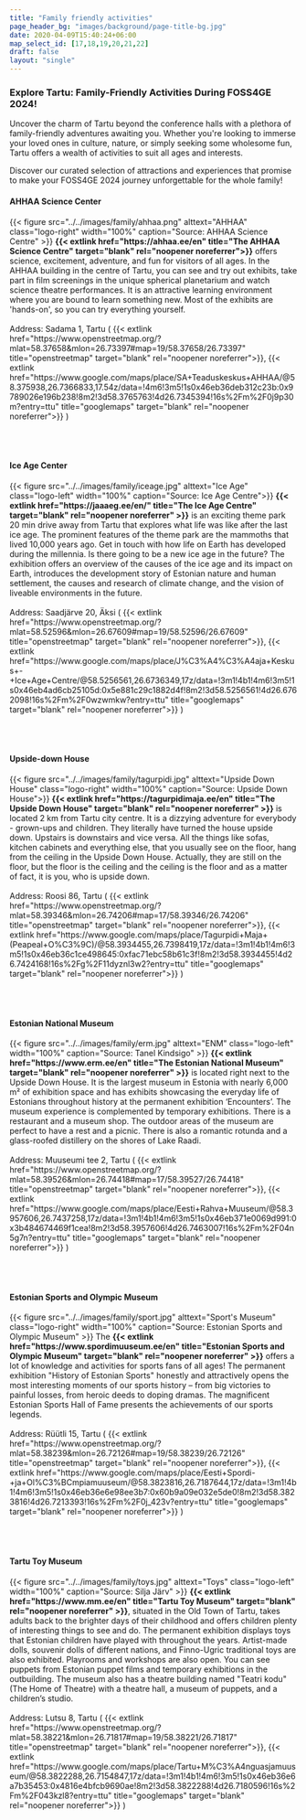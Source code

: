 ```yaml
---
title: "Family friendly activities"
page_header_bg: "images/background/page-title-bg.jpg"
date: 2020-04-09T15:40:24+06:00
map_select_id: [17,18,19,20,21,22]
draft: false
layout: "single"
---
```


<style>
.double-container{
  width:100%;
  overflow:hidden;
  padding-bottom:50px;

}
.logo-left{
  float:left;
  margin:5px;
  width: 300px;
}
.logo-right{
  float:right;
  margin:5px;
  width:300px;
}

</style>

### Explore Tartu: Family-Friendly Activities During FOSS4GE 2024!


Uncover the charm of Tartu beyond the conference halls with a plethora of
family-friendly adventures awaiting you. Whether you're looking to immerse
your loved ones in culture, nature, or simply seeking some wholesome fun,
Tartu offers a wealth of activities to suit all ages and interests.

Discover our curated selection of attractions and experiences that promise to
make your FOSS4GE 2024 journey unforgettable for the whole family!

#### AHHAA Science Center
<div class="double-container">
{{< figure
    src="../../images/family/ahhaa.png"
    alttext="AHHAA"
    class="logo-right"
    width="100%"
    caption="Source: AHHAA Science Centre" >}}
<b>{{< extlink href="https://ahhaa.ee/en" title="The AHHAA Science Centre" target="blank" rel="noopener noreferrer">}}</b>
offers science, excitement, adventure, and fun for visitors of all ages. In the
AHHAA building in the centre of Tartu, you can see and try out exhibits, take
part in film screenings in the unique spherical planetarium and watch science
theatre performances. It is an attractive learning environment where you are
bound to learn something new. Most of the exhibits are 'hands-on', so you can
try everything yourself.<br><br>
Address: Sadama 1, Tartu (
  {{< extlink
      href="https://www.openstreetmap.org/?mlat=58.37658&mlon=26.73397#map=19/58.37658/26.73397"
      title="openstreetmap" target="blank" rel="noopener noreferrer">}},
  {{< extlink
      href="https://www.google.com/maps/place/SA+Teaduskeskus+AHHAA/@58.375938,26.7366833,17.54z/data=!4m6!3m5!1s0x46eb36deb312c23b:0x9789026e196b238!8m2!3d58.3765763!4d26.7345394!16s%2Fm%2F0j9p30m?entry=ttu"
      title="googlemaps" target="blank" rel="noopener noreferrer">}}
)

</div>

#### Ice Age Center
<div class="double-container">
{{< figure
    src="../../images/family/iceage.jpg"
    alttext="Ice Age"
    class="logo-left"
    width="100%"
    caption="Source: Ice Age Centre">}}
<b>{{< extlink href="https://jaaaeg.ee/en/" title="The Ice Age Centre" target="blank" rel="noopener noreferrer" >}}</b>  
is an exciting theme park 20 min drive away from Tartu that explores what life
was like after the last ice age. The prominent features of the theme park are
the mammoths that lived 10,000 years ago. Get in touch with how life on Earth
has developed during the millennia. Is there going to be a new ice age in the
future? The exhibition offers an overview of the causes of the ice age and its
impact on Earth, introduces the development story of Estonian nature and human
settlement, the causes and research of climate change, and the vision of
liveable environments in the future.<br><br>
Address: Saadjärve 20, Äksi (
  {{< extlink
      href="https://www.openstreetmap.org/?mlat=58.52596&mlon=26.67609#map=19/58.52596/26.67609"
      title="openstreetmap" target="blank" rel="noopener noreferrer">}},
  {{< extlink
      href="https://www.google.com/maps/place/J%C3%A4%C3%A4aja+Keskus+-+Ice+Age+Centre/@58.5256561,26.6736349,17z/data=!3m1!4b1!4m6!3m5!1s0x46eb4ad6cb25105d:0x5e881c29c1882d4f!8m2!3d58.5256561!4d26.6762098!16s%2Fm%2F0wzwmkw?entry=ttu"
      title="googlemaps" target="blank" rel="noopener noreferrer">}}
)
</div>

#### Upside-down House
<div class="double-container">
{{< figure
    src="../../images/family/tagurpidi.jpg"
    alttext="Upside Down House"
    class="logo-right"
    width="100%"
    caption="Source: Upside Down House">}}
<b>{{< extlink href="https://tagurpidimaja.ee/en" title="The Upside Down House" target="blank" rel="noopener noreferrer" >}}</b>
is located 2 km from Tartu city centre. It is a dizzying adventure for
everybody - grown-ups and children. They literally have turned the house upside
down. Upstairs is downstairs and vice versa. All the things like sofas, kitchen
cabinets and everything else, that you usually see on the floor, hang from the
ceiling in the Upside Down House. Actually, they are still on the floor, but
the floor is the ceiling and the ceiling is the floor and as a matter of fact,
it is you, who is upside down.<br><br>
Address: Roosi 86, Tartu (
  {{< extlink
      href="https://www.openstreetmap.org/?mlat=58.39346&mlon=26.74206#map=17/58.39346/26.74206"
      title="openstreetmap" target="blank" rel="noopener noreferrer">}},
  {{< extlink
      href="https://www.google.com/maps/place/Tagurpidi+Maja+(Peapeal+O%C3%9C)/@58.3934455,26.7398419,17z/data=!3m1!4b1!4m6!3m5!1s0x46eb36c1ce498645:0xfac71ebc58b61c3f!8m2!3d58.3934455!4d26.7424168!16s%2Fg%2F11dyznl3w2?entry=ttu"
      title="googlemaps" target="blank" rel="noopener noreferrer">}}
)
</div>


#### Estonian National Museum
<div class="double-container">
{{< figure
    src="../../images/family/erm.jpg"
    alttext="ENM"
    class="logo-left"
    width="100%"
    caption="Source: Tanel Kindsigo" >}}
<b>{{< extlink href="https://www.erm.ee/en" title="The Estonian National Museum" target="blank" rel="noopener noreferrer" >}}</b>
is located right next to the Upside Down House. It is the largest museum in
Estonia with nearly 6,000 m² of exhibition space and has exhibits showcasing the
everyday life of Estonians throughout history at the permanent exhibition
‘Encounters’. The museum experience is complemented by temporary exhibitions.
There is a restaurant and a museum shop. The outdoor areas of the museum are
perfect to have a rest and a picnic. There is also a romantic rotunda and a
glass-roofed distillery on the shores of Lake Raadi.<br><br>
Address: Muuseumi tee 2, Tartu (
  {{< extlink
      href="https://www.openstreetmap.org/?mlat=58.39526&mlon=26.74418#map=17/58.39527/26.74418"
      title="openstreetmap" target="blank" rel="noopener noreferrer">}},
  {{< extlink
      href="https://www.google.com/maps/place/Eesti+Rahva+Muuseum/@58.3957606,26.7437258,17z/data=!3m1!4b1!4m6!3m5!1s0x46eb371e0069d991:0x3b484674469f1cea!8m2!3d58.3957606!4d26.7463007!16s%2Fm%2F04n5g7n?entry=ttu"
      title="googlemaps" target="blank" rel="noopener noreferrer">}}
)
</div>

#### Estonian Sports and Olympic Museum
<div class="double-container">
{{< figure
    src="../../images/family/sport.jpg"
    alttext="Sport's Museum"
    class="logo-right"
    width="100%"
    caption="Source: Estonian Sports and Olympic Museum" >}}
The <b>{{< extlink href="https://www.spordimuuseum.ee/en" title="Estonian Sports and Olympic Museum" target="blank" rel="noopener noreferrer" >}}</b>
offers a lot of knowledge and activities for sports fans of all ages! The
permanent exhibition "History of Estonian Sports" honestly and attractively
opens the most interesting moments of our sports history – from big victories
to painful losses, from heroic deeds to doping dramas. The magnificent Estonian
Sports Hall of Fame presents the achievements of our sports legends.<br><br>
Address: Rüütli 15, Tartu (
  {{< extlink
      href="https://www.openstreetmap.org/?mlat=58.38239&mlon=26.72126#map=19/58.38239/26.72126"
      title="openstreetmap" target="blank" rel="noopener noreferrer">}},
  {{< extlink
      href="https://www.google.com/maps/place/Eesti+Spordi-+ja+Ol%C3%BCmpiamuuseum/@58.3823816,26.7187644,17z/data=!3m1!4b1!4m6!3m5!1s0x46eb36e6e98ee3b7:0x60b9a09e032e5de0!8m2!3d58.3823816!4d26.7213393!16s%2Fm%2F0j_423v?entry=ttu"
      title="googlemaps" target="blank" rel="noopener noreferrer">}}
)
</div>

#### Tartu Toy Museum
<div class="double-container">
{{< figure
    src="../../images/family/toys.jpg"
    alttext="Toys"
    class="logo-left"
    width="100%"
    caption="Source: Silja Järv" >}}   
<b>{{< extlink href="https://www.mm.ee/en" title="Tartu Toy Museum" target="blank" rel="noopener noreferrer" >}}</b>,
situated in the Old Town of Tartu, takes adults back to the brighter days of
their childhood and offers children plenty of interesting things to see and do.
The permanent exhibition displays toys that Estonian children have played with
throughout the years. Artist-made dolls, souvenir dolls of different nations,
and Finno-Ugric traditional toys are also exhibited. Playrooms and workshops
are also open. You can see puppets from Estonian puppet films and temporary
exhibitions in the outbuilding. The museum also has a theatre building named
"Teatri kodu" (The Home of Theatre) with a theatre hall, a museum of puppets,
and a children’s studio.<br><br>
Address: Lutsu 8, Tartu (
  {{< extlink
      href="https://www.openstreetmap.org/?mlat=58.38221&mlon=26.71817#map=19/58.38221/26.71817"
      title="openstreetmap" target="blank" rel="noopener noreferrer">}},
  {{< extlink
      href="https://www.google.com/maps/place/Tartu+M%C3%A4nguasjamuuseum/@58.3822288,26.7154847,17z/data=!3m1!4b1!4m6!3m5!1s0x46eb36e6a7b35453:0x4816e4bfcb9690ae!8m2!3d58.3822288!4d26.7180596!16s%2Fm%2F043kzl8?entry=ttu"
      title="googlemaps" target="blank" rel="noopener noreferrer">}}
)
</div>
